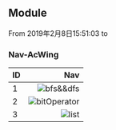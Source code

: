 ## Module
From 2019年2月8日15:51:03 to

### Nav-AcWing
| ID   |                                Nav                                           |
| :----| ----------------------------------------------------------------------------:|
| 1    | ![bfs&&dfs](bfs&&dfs/)                                                       |
| 2    | ![bitOperator](bitOperator/)                                                 |
| 3    | ![list](list/)                                                               |
